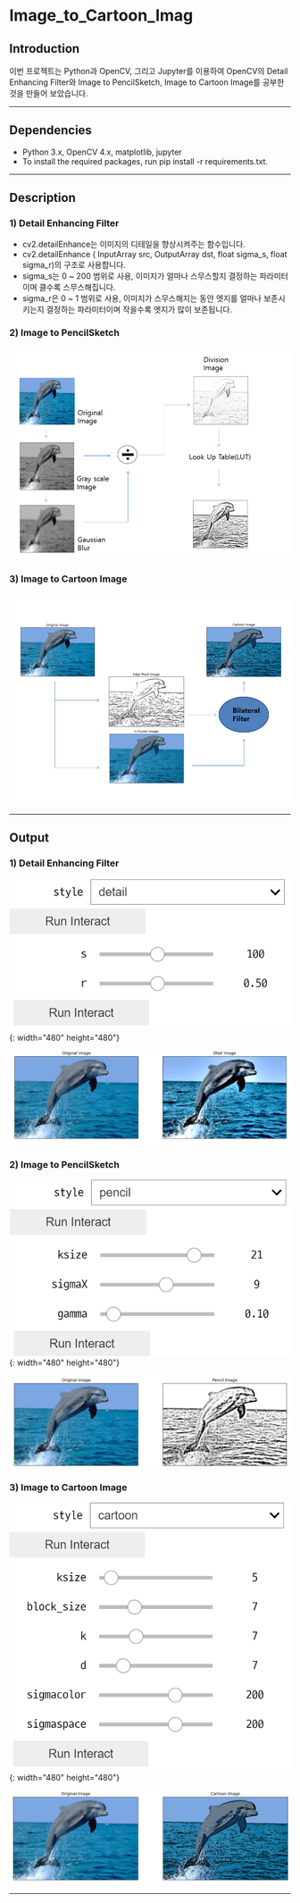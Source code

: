 # Image_to_Cartoon_Imag

## Introduction

이번 프로젝트는 Python과 OpenCV, 그리고 Jupyter를 이용하여 OpenCV의 Detail Enhancing Filter와 
Image to PencilSketch, Image to Cartoon Image를 공부한 것을 만들어 보았습니다.

---


## Dependencies

- Python 3.x, OpenCV 4.x, matplotlib, jupyter
- To install the required packages, run pip install -r requirements.txt.

---

## Description

### 1) Detail Enhancing Filter
- cv2.detailEnhance는 이미지의 디테일을 향상시켜주는 함수입니다. 
- cv2.detailEnhance ( InputArray src, OutputArray dst, float sigma_s, float sigma_r)의 구조로 사용합니다.
- sigma_s는 0 ~ 200 범위로 사용, 이미지가 얼마나 스무스할지 결정하는 파라미터이며 클수록 스무스해집니다.
- sigma_r은 0 ~ 1 범위로 사용, 이미지가 스무스해지는 동안 엣지를 얼마나 보존시키는지 결정하는 파라미터이며 작을수록 엣지가 많이 보존됩니다.


### 2) Image to PencilSketch


![Pencil](/results/desc1.png)


### 3) Image to Cartoon Image


![Pencil](/results/desc2.png)




--- 

## Output

### 1) Detail Enhancing Filter
![result](/results/result1.png){: width="480" height="480"}

![result](/results/result2.png)

### 2) Image to PencilSketch
![result](/results/result3.png){: width="480" height="480"}

![result](/results/result4.png)

### 3) Image to Cartoon Image
![result](/results/result5.png){: width="480" height="480"}

![result](/results/result6.png)


---
 

